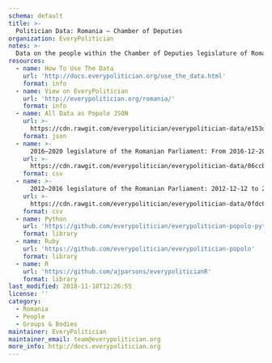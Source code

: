 ```yaml
---
schema: default
title: >-
  Politician Data: Romania — Chamber of Deputies
organization: EveryPolitician
notes: >-
  Data on the people within the Chamber of Deputies legislature of Romania.
resources:
  - name: How To Use The Data
    url: 'http://docs.everypolitician.org/use_the_data.html'
    format: info
  - name: View on EveryPolitician
    url: 'http://everypolitician.org/romania/'
    format: info
  - name: All Data as Popolo JSON
    url: >-
      https://cdn.rawgit.com/everypolitician/everypolitician-data/e153dcc30e1f3d37c247af81a6e8009bf8dc3b8c/data/Romania/Deputies/ep-popolo-v1.0.json
    format: json
  - name: >-
      2016–2020 legislature of the Romanian Parliament: From 2016-12-20
    url: >-
      https://cdn.rawgit.com/everypolitician/everypolitician-data/06ccb84dfb9ff003a55152f4f80802f1d748b403/data/Romania/Deputies/term-8.csv
    format: csv
  - name: >-
      2012–2016 legislature of the Romanian Parliament: 2012-12-12 to 2016-12-10
    url: >-
      https://cdn.rawgit.com/everypolitician/everypolitician-data/0fdc6b48c837c2ceca4c1193b39d12a27fa4e3ba/data/Romania/Deputies/term-7.csv
    format: csv
  - name: Python
    url: 'https://github.com/everypolitician/everypolitician-popolo-python'
    format: library
  - name: Ruby
    url: 'https://github.com/everypolitician/everypolitician-popolo'
    format: library
  - name: R
    url: 'https://github.com/ajparsons/everypoliticianR'
    format: library
last_modified: 2018-11-18T12:26:55
license: ''
category:
  - Romania
  - People
  - Groups & Bodies
maintainer: EveryPolitician
maintainer_email: team@everypolitician.org
more_info: http://docs.everypolitician.org
---
```

